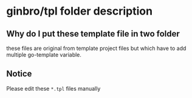 # ginbro/tpl folder description

## Why do I put these template file in two folder
these files are original from template project files but which have to add multiple go-template variable.

## Notice
Please edit these `*.tpl` files manually